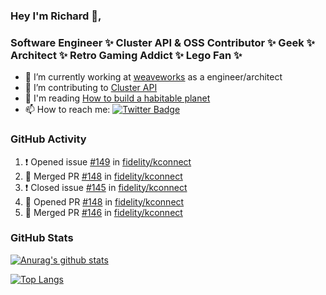 ### Hey I'm Richard 👋, 

<h3 align="left">Software Engineer ✨ Cluster API & OSS Contributor ✨ Geek ✨ Architect ✨ Retro Gaming Addict ✨ Lego Fan ✨</h3>

- 🔭 I’m currently working at [weaveworks](https://github.com/weaveworks) as a engineer/architect
- 👯 I’m contributing to [Cluster API](https://github.com/kubernetes-sigs/cluster-api-provider-aws/pulls?q=is%3Aissue+is%3Apr+author%3Arichardcase+)
- 💬 I'm reading [How to build a habitable planet](https://www.amazon.co.uk/How-Build-Habitable-Planet-Humankind/dp/0691140065)
- 📫 How to reach me: [![Twitter Badge](https://img.shields.io/badge/-@fruit_case-00acee?style=flat&logo=Twitter&logoColor=white)](https://twitter.com/intent/follow?screen_name=fruit_case "Follow on Twitter")

### GitHub Activity 

<!--START_SECTION:activity-->
1. ❗️ Opened issue [#149](https://github.com/fidelity/kconnect/issues/149) in [fidelity/kconnect](https://github.com/fidelity/kconnect)
2. 🎉 Merged PR [#148](https://github.com/fidelity/kconnect/pull/148) in [fidelity/kconnect](https://github.com/fidelity/kconnect)
3. ❗️ Closed issue [#145](https://github.com/fidelity/kconnect/issues/145) in [fidelity/kconnect](https://github.com/fidelity/kconnect)
4. 💪 Opened PR [#148](https://github.com/fidelity/kconnect/pull/148) in [fidelity/kconnect](https://github.com/fidelity/kconnect)
5. 🎉 Merged PR [#146](https://github.com/fidelity/kconnect/pull/146) in [fidelity/kconnect](https://github.com/fidelity/kconnect)
<!--END_SECTION:activity-->

### GitHub Stats

[![Anurag's github stats](https://github-readme-stats.vercel.app/api?username=richardcase&count_private=true&show_icons=true)](https://github.com/anuraghazra/github-readme-stats)

[![Top Langs](https://github-readme-stats.vercel.app/api/top-langs/?username=richardcase&hide=html&layout=compact)](https://github.com/anuraghazra/github-readme-stats)
